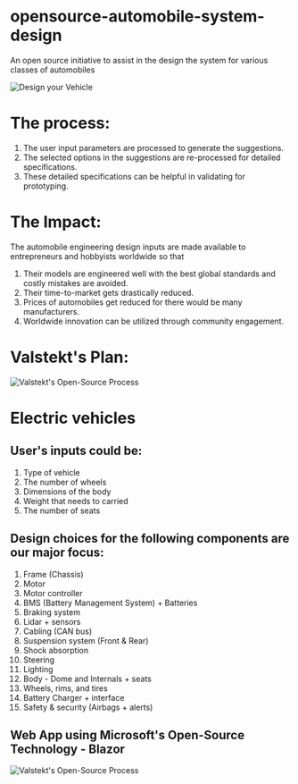 # opensource-automobile-system-design

An open source initiative to assist in the design the system for various classes of automobiles 

![Design your Vehicle](https://valstekt.com/assets/public_docs/automobiles/DesignYourVehicle1.png)

# The process:

1. The user input parameters are processed to generate the suggestions. 
2. The selected options in the suggestions are re-processed for detailed specifications. 
3. These detailed specifications can be helpful in validating for prototyping.

# The Impact:
The automobile engineering design inputs are made available to entrepreneurs and hobbyists worldwide so that 
1. Their models are engineered well with the best global standards and costly mistakes are avoided.
2. Their time-to-market gets drastically reduced.
3. Prices of automobiles get reduced for there would be many manufacturers.
4. Worldwide innovation can be utilized through community engagement.

# Valstekt's Plan:

![Valstekt's Open-Source Process](https://valstekt.com/assets/public_docs/automobiles/OpenSourceProcess.png)

# Electric vehicles

## User's inputs could be: 

1. Type of vehicle
2. The number of wheels
3. Dimensions of the body
4. Weight that needs to carried
5. The number of seats

## Design choices for the following components are our major focus:

1.	Frame (Chassis)
2.	Motor
3.	Motor controller
4.	BMS (Battery Management System) + Batteries
5.	Braking system
6.	Lidar + sensors
7.	Cabling (CAN bus)
8.	Suspension system (Front & Rear)
9.	Shock absorption
10.	Steering
11.	Lighting
12.	Body - Dome and Internals + seats
13.	Wheels, rims, and tires
14.	Battery Charger + interface
15.	Safety & security (Airbags + alerts)

## Web App using Microsoft's Open-Source Technology - Blazor 

![Valstekt's Open-Source Process](https://valstekt.com/assets/public_docs/automobiles/webapps1.1.png)
